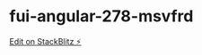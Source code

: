 # fui-angular-278-msvfrd

[Edit on StackBlitz ⚡️](https://stackblitz.com/edit/fui-angular-278-msvfrd)
